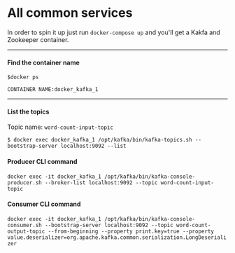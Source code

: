 # All common services 

In order to spin it up just run `docker-compose up` and you'll get a Kakfa and Zookeeper container. 

----------

#### Find the container name
`$docker ps`

`CONTAINER NAME:docker_kafka_1`

-----------

#### List the topics

Topic name: `word-count-input-topic`

`$ docker exec docker_kafka_1 /opt/kafka/bin/kafka-topics.sh --bootstrap-server localhost:9092 --list`


#### Producer CLI command

`docker exec -it docker_kafka_1 /opt/kafka/bin/kafka-console-producer.sh --broker-list localhost:9092 --topic word-count-input-topic`


#### Consumer CLI command
 
`docker exec -it docker_kafka_1 /opt/kafka/bin/kafka-console-consumer.sh --bootstrap-server localhost:9092 --topic word-count-output-topic --from-beginning --property print.key=true --property value.deserializer=org.apache.kafka.common.serialization.LongDeserializer`



